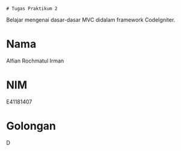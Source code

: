 ` # Tugas Praktikum 2 `

Belajar mengenai dasar-dasar MVC didalam framework CodeIgniter.

# Nama       
Alfian Rochmatul Irman
# NIM        
E41181407
# Golongan  
D

